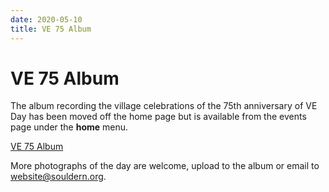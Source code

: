 ```yaml
---
date: 2020-05-10
title: VE 75 Album
---
```


# VE 75 Album


The album recording the village celebrations of the 75th anniversary of VE Day has been moved off the home page
but is available from the  events page under the **home** menu.

[VE 75 Album](/home/events/ve75-2020)

More photographs of the day are welcome, upload to the album or email to [website@souldern.org](mailto:website@souldern.org).
